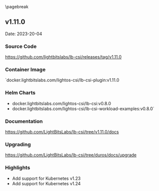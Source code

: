 <div style="page-break-after: always;"></div>
\pagebreak

## v1.11.0

Date: 2023-20-04

### Source Code

https://github.com/lightbitslabs/lb-csi/releases/tag/v1.11.0

### Container Image

`docker.lightbitslabs.com/lightos-csi/lb-csi-plugin:v1.11.0

### Helm Charts

- docker.lightbitslabs.com/lightos-csi/lb-csi:v0.8.0
- docker.lightbitslabs.com/lightos-csi/lb-csi-workload-examples:v0.8.0`

### Documentation

https://github.com/LightBitsLabs/lb-csi/tree/v1.11.0/docs

### Upgrading

https://github.com/LightBitsLabs/lb-csi/tree/duros/docs/upgrade

### Highlights

- Add support for Kubernetes v1.23
- Add support for Kubernetes v1.24
